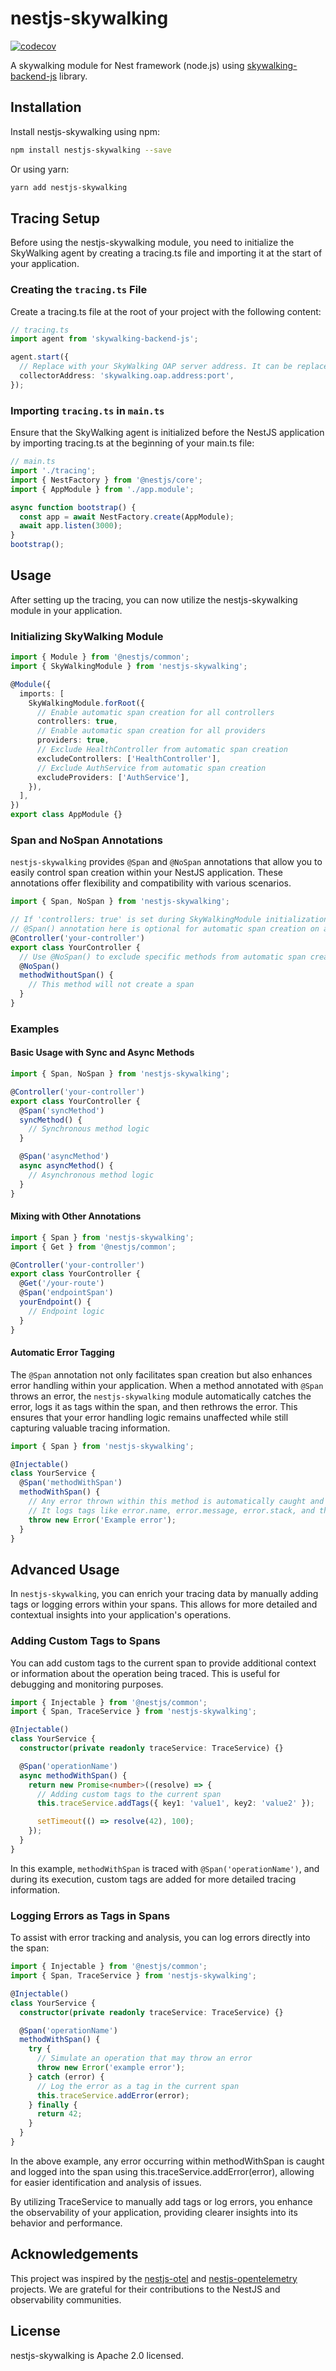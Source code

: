 # nestjs-skywalking

[![codecov](https://codecov.io/gh/wokim/nestjs-skywalking/graph/badge.svg?token=KAMJQCY7Z8)](https://codecov.io/gh/wokim/nestjs-skywalking)

A skywalking module for Nest framework (node.js) using [skywalking-backend-js](https://www.npmjs.com/package/skywalking-backend-js) library.

## Installation

Install nestjs-skywalking using npm:

```bash
npm install nestjs-skywalking --save
```

Or using yarn:

```bash
yarn add nestjs-skywalking
```

## Tracing Setup

Before using the nestjs-skywalking module, you need to initialize the SkyWalking agent by creating a tracing.ts file and importing it at the start of your application.

### Creating the `tracing.ts` File

Create a tracing.ts file at the root of your project with the following content:

```typescript
// tracing.ts
import agent from 'skywalking-backend-js';

agent.start({
  // Replace with your SkyWalking OAP server address. It can be replaced by setting the SW_AGENT_COLLECTOR_BACKEND_SERVICES environment variable.
  collectorAddress: 'skywalking.oap.address:port',
});
```

### Importing `tracing.ts` in `main.ts`

Ensure that the SkyWalking agent is initialized before the NestJS application by importing tracing.ts at the beginning of your main.ts file:

```typescript
// main.ts
import './tracing';
import { NestFactory } from '@nestjs/core';
import { AppModule } from './app.module';

async function bootstrap() {
  const app = await NestFactory.create(AppModule);
  await app.listen(3000);
}
bootstrap();
```

## Usage

After setting up the tracing, you can now utilize the nestjs-skywalking module in your application.

### Initializing SkyWalking Module

```typescript
import { Module } from '@nestjs/common';
import { SkyWalkingModule } from 'nestjs-skywalking';

@Module({
  imports: [
    SkyWalkingModule.forRoot({
      // Enable automatic span creation for all controllers
      controllers: true,
      // Enable automatic span creation for all providers
      providers: true,
      // Exclude HealthController from automatic span creation
      excludeControllers: ['HealthController'],
      // Exclude AuthService from automatic span creation
      excludeProviders: ['AuthService'],
    }),
  ],
})
export class AppModule {}
```

### Span and NoSpan Annotations

`nestjs-skywalking` provides `@Span` and `@NoSpan` annotations that allow you to easily control span creation within your NestJS application. These annotations offer flexibility and compatibility with various scenarios.

```typescript
import { Span, NoSpan } from 'nestjs-skywalking';

// If 'controllers: true' is set during SkyWalkingModule initialization,
// @Span() annotation here is optional for automatic span creation on all controller methods.
@Controller('your-controller')
export class YourController {
  // Use @NoSpan() to exclude specific methods from automatic span creation.
  @NoSpan()
  methodWithoutSpan() {
    // This method will not create a span
  }
}
```

### Examples

#### Basic Usage with Sync and Async Methods

```typescript
import { Span, NoSpan } from 'nestjs-skywalking';

@Controller('your-controller')
export class YourController {
  @Span('syncMethod')
  syncMethod() {
    // Synchronous method logic
  }

  @Span('asyncMethod')
  async asyncMethod() {
    // Asynchronous method logic
  }
}
```

#### Mixing with Other Annotations

```typescript
import { Span } from 'nestjs-skywalking';
import { Get } from '@nestjs/common';

@Controller('your-controller')
export class YourController {
  @Get('/your-route')
  @Span('endpointSpan')
  yourEndpoint() {
    // Endpoint logic
  }
}
```

#### Automatic Error Tagging

The `@Span` annotation not only facilitates span creation but also enhances error handling within your application. When a method annotated with `@Span` throws an error, the `nestjs-skywalking` module automatically catches the error, logs it as tags within the span, and then rethrows the error. This ensures that your error handling logic remains unaffected while still capturing valuable tracing information.

```typescript
import { Span } from 'nestjs-skywalking';

@Injectable()
class YourService {
  @Span('methodWithSpan')
  methodWithSpan() {
    // Any error thrown within this method is automatically caught and tagged in the span.
    // It logs tags like error.name, error.message, error.stack, and then rethrows the error.
    throw new Error('Example error');
  }
}
```

## Advanced Usage

In `nestjs-skywalking`, you can enrich your tracing data by manually adding tags or logging errors within your spans. This allows for more detailed and contextual insights into your application's operations.

### Adding Custom Tags to Spans

You can add custom tags to the current span to provide additional context or information about the operation being traced. This is useful for debugging and monitoring purposes.

```typescript
import { Injectable } from '@nestjs/common';
import { Span, TraceService } from 'nestjs-skywalking';

@Injectable()
class YourService {
  constructor(private readonly traceService: TraceService) {}

  @Span('operationName')
  async methodWithSpan() {
    return new Promise<number>((resolve) => {
      // Adding custom tags to the current span
      this.traceService.addTags({ key1: 'value1', key2: 'value2' });

      setTimeout(() => resolve(42), 100);
    });
  }
}
```

In this example, `methodWithSpan` is traced with `@Span('operationName')`, and during its execution, custom tags are added for more detailed tracing information.

### Logging Errors as Tags in Spans

To assist with error tracking and analysis, you can log errors directly into the span:

```typescript
import { Injectable } from '@nestjs/common';
import { Span, TraceService } from 'nestjs-skywalking';

@Injectable()
class YourService {
  constructor(private readonly traceService: TraceService) {}

  @Span('operationName')
  methodWithSpan() {
    try {
      // Simulate an operation that may throw an error
      throw new Error('example error');
    } catch (error) {
      // Log the error as a tag in the current span
      this.traceService.addError(error);
    } finally {
      return 42;
    }
  }
}
```

In the above example, any error occurring within methodWithSpan is caught and logged into the span using this.traceService.addError(error), allowing for easier identification and analysis of issues.

By utilizing TraceService to manually add tags or log errors, you enhance the observability of your application, providing clearer insights into its behavior and performance.

## Acknowledgements

This project was inspired by the [nestjs-otel](https://github.com/pragmaticivan/nestjs-otel) and [nestjs-opentelemetry](https://github.com/MetinSeylan/Nestjs-OpenTelemetry#readme) projects. We are grateful for their contributions to the NestJS and observability communities.

## License

nestjs-skywalking is Apache 2.0 licensed.
